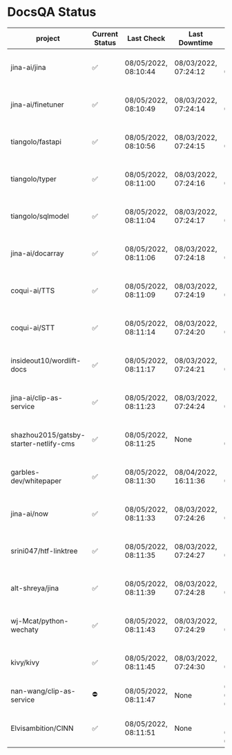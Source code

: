 # DocsQA Status

|               project                |Current Status|     Last Check     |   Last Downtime    |              % Uptime              |
|--------------------------------------|--------------|--------------------|--------------------|------------------------------------|
|jina-ai/jina                          |✅            |08/05/2022, 08:10:44|08/03/2022, 07:24:12|120.236 (since 07/29/2022, 16:38:18)|
|jina-ai/finetuner                     |✅            |08/05/2022, 08:10:49|08/03/2022, 07:24:14|120.243 (since 07/29/2022, 16:38:18)|
|tiangolo/fastapi                      |✅            |08/05/2022, 08:10:56|08/03/2022, 07:24:15|120.251 (since 07/29/2022, 16:38:18)|
|tiangolo/typer                        |✅            |08/05/2022, 08:11:00|08/03/2022, 07:24:16|120.255 (since 07/29/2022, 16:38:18)|
|tiangolo/sqlmodel                     |✅            |08/05/2022, 08:11:04|08/03/2022, 07:24:17|120.255 (since 07/29/2022, 16:38:18)|
|jina-ai/docarray                      |✅            |08/05/2022, 08:11:06|08/03/2022, 07:24:18|120.258 (since 07/29/2022, 16:38:18)|
|coqui-ai/TTS                          |✅            |08/05/2022, 08:11:09|08/03/2022, 07:24:19|120.259 (since 07/29/2022, 16:38:18)|
|coqui-ai/STT                          |✅            |08/05/2022, 08:11:14|08/03/2022, 07:24:20|120.263 (since 07/29/2022, 16:38:18)|
|insideout10/wordlift-docs             |✅            |08/05/2022, 08:11:17|08/03/2022, 07:24:21|120.265 (since 07/29/2022, 16:38:18)|
|jina-ai/clip-as-service               |✅            |08/05/2022, 08:11:23|08/03/2022, 07:24:24|120.275 (since 07/29/2022, 16:38:18)|
|shazhou2015/gatsby-starter-netlify-cms|✅            |08/05/2022, 08:11:25|None                |100.000 (since 08/03/2022, 10:30:18)|
|garbles-dev/whitepaper                |✅            |08/05/2022, 08:11:30|08/04/2022, 16:11:36|113.804 (since 07/29/2022, 16:38:18)|
|jina-ai/now                           |✅            |08/05/2022, 08:11:33|08/03/2022, 07:24:26|120.277 (since 07/29/2022, 16:38:18)|
|srini047/htf-linktree                 |✅            |08/05/2022, 08:11:35|08/03/2022, 07:24:27|123.020 (since 07/31/2022, 18:29:28)|
|alt-shreya/jina                       |✅            |08/05/2022, 08:11:39|08/03/2022, 07:24:28|120.282 (since 07/29/2022, 16:38:18)|
|wj-Mcat/python-wechaty                |✅            |08/05/2022, 08:11:43|08/03/2022, 07:24:29|120.286 (since 07/29/2022, 16:38:18)|
|kivy/kivy                             |✅            |08/05/2022, 08:11:45|08/03/2022, 07:24:30|120.287 (since 07/29/2022, 16:38:18)|
|nan-wang/clip-as-service              |⛔️           |08/05/2022, 08:11:47|None                |0.000 (since 08/04/2022, 05:17:56)  |
|Elvisambition/CINN                    |✅            |08/05/2022, 08:11:51|None                |100.000 (since 08/04/2022, 07:09:50)|
